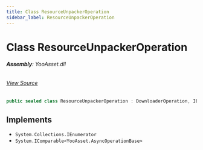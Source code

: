 ```yaml
---
title: Class ResourceUnpackerOperation
sidebar_label: ResourceUnpackerOperation
---
```

# Class ResourceUnpackerOperation


###### **Assembly**: YooAsset.dll
###### [View Source](https://github.com/tuyoogame/YooAsset-Samples.git/blob/main/Assets/YooAsset/Runtime/ResourcePackage/Operation/DownloaderOperation.cs#L392)
```csharp title="Declaration"
public sealed class ResourceUnpackerOperation : DownloaderOperation, IEnumerator, IComparable<AsyncOperationBase>
```

## Implements

* `System.Collections.IEnumerator`
* `System.IComparable<YooAsset.AsyncOperationBase>`
